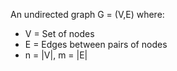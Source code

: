 An undirected graph G = (V,E) where:
- V = Set of nodes
- E = Edges between pairs of nodes
- n = |V|, m = |E|